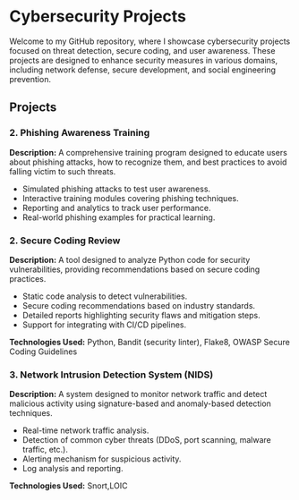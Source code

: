 <h1>Cybersecurity Projects</h1>

Welcome to my GitHub repository, where I showcase cybersecurity projects focused on threat detection, secure coding, and user awareness. These projects are designed to enhance security measures in various domains, including network defense, secure development, and social engineering prevention.

<h2>Projects</h2>

<h3>2. Phishing Awareness Training</h3>
    <p><strong>Description:</strong> A comprehensive training program designed to educate users about phishing attacks, how to recognize them, and best practices to avoid falling victim to such threats.</p>
    <ul>
        <li>Simulated phishing attacks to test user awareness.</li>
        <li>Interactive training modules covering phishing techniques.</li>
        <li>Reporting and analytics to track user performance.</li>
        <li>Real-world phishing examples for practical learning.</li>
    </ul>

 <h3>2. Secure Coding Review</h3>
    <p><strong>Description:</strong> A tool designed to analyze Python code for security vulnerabilities, providing recommendations based on secure coding practices.</p>
    <ul>
        <li>Static code analysis to detect vulnerabilities.</li>
        <li>Secure coding recommendations based on industry standards.</li>
        <li>Detailed reports highlighting security flaws and mitigation steps.</li>
        <li>Support for integrating with CI/CD pipelines.</li>
    </ul>
    <p><strong>Technologies Used:</strong> Python, Bandit (security linter), Flake8, OWASP Secure Coding Guidelines</p>
    <h3>3. Network Intrusion Detection System (NIDS)</h3>
    <p><strong>Description:</strong> A system designed to monitor network traffic and detect malicious activity using signature-based and anomaly-based detection techniques.</p>
    <ul>
        <li>Real-time network traffic analysis.</li>
        <li>Detection of common cyber threats (DDoS, port scanning, malware traffic, etc.).</li>
        <li>Alerting mechanism for suspicious activity.</li>
        <li>Log analysis and reporting.</li>
    </ul>
    <p><strong>Technologies Used:</strong> Snort,LOIC </p>

